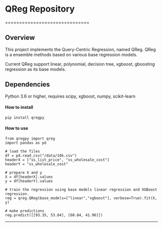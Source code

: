 # QReg Repository
==============================


## Overview

This project implements the Query-Centric Regression, named QReg.
QReg is a ensemble methods based on various base regression models.

Current QReg support linear, polynomial, decision tree, xgboost, gboosting regression as its base models.

## Dependencies
Python 3.6 or higher, requires scipy, xgboost, numpy, scikit-learn

####  How to install
``pip install qregpy``

####  How to use
```
from qregpy import qreg
import pandas as pd

# load the files
df = pd.read_csv("/data/10k.csv")
headerX = ["ss_list_price", "ss_wholesale_cost"]
headerY = "ss_wholesale_cost"

# prepare X and y
X = df[headerX].values
y = df[headerY].values

# train the regression using base models linear regression and XGBoost regression.
reg = qreg.QReg(base_models=["linear","xgboost"], verbose=True).fit(X, y)

# make predictions
reg.predict([[93.35, 53.04], [60.84, 41.96]])
```

---------------
